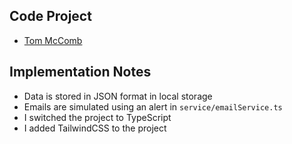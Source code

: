 ## Code Project

- [Tom McComb](https://www.linkedin.com/in/tommccomb)

## Implementation Notes

- Data is stored in JSON format in local storage
- Emails are simulated using an alert in `service/emailService.ts`
- I switched the project to TypeScript
- I added TailwindCSS to the project